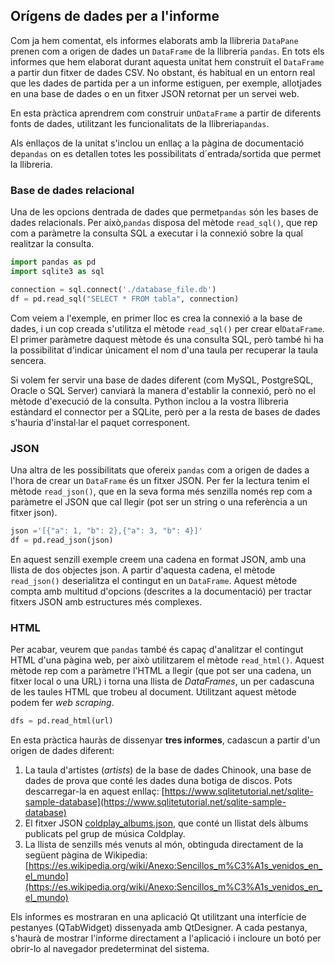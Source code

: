 ## Orígens de dades per a l'informe

Com ja hem comentat, els informes elaborats amb la llibreria `DataPane` prenen com a origen de dades un `DataFrame` de la llibreria `pandas`. En tots els informes que hem elaborat durant aquesta unitat hem construït el `DataFrame` a partir dun fitxer de dades CSV. No obstant, és habitual en un entorn real que les dades de partida per a un informe estiguen, per exemple, allotjades en una base de dades o en un fitxer JSON retornat per un servei web.

En esta pràctica aprendrem com construir un`DataFrame` a partir de diferents fonts de dades, utilitzant les funcionalitats de la llibreria`pandas`.

Als enllaços de la unitat s'inclou un enllaç a la pàgina de documentació de`pandas` on es detallen totes les possibilitats d´entrada/sortida que permet la llibreria.

### Base de dades relacional

Una de les opcions dentrada de dades que permet`pandas` són les bases de dades relacionals. Per això,`pandas` disposa del mètode `read_sql()`, que rep com a paràmetre la consulta SQL a executar i la connexió sobre la qual realitzar la consulta.

```python
import pandas as pd
import sqlite3 as sql

connection = sql.connect('./database_file.db')
df = pd.read_sql("SELECT * FROM tabla", connection)
```

Com veiem a l'exemple, en primer lloc es crea la connexió a la base de dades, i un cop creada s'utilitza el mètode `read_sql()` per crear el`DataFrame`. El primer paràmetre daquest mètode és una consulta SQL, però també hi ha la possibilitat d'indicar únicament el nom d'una taula per recuperar la taula sencera.

Si volem fer servir una base de dades diferent (com MySQL, PostgreSQL, Oracle o SQL Server) canviarà la manera d'establir la connexió, però no el mètode d'execució de la consulta. Python inclou a la vostra llibreria estàndard el connector per a SQLite, però per a la resta de bases de dades s'hauria d'instal·lar el paquet corresponent.

### JSON

Una altra de les possibilitats que ofereix `pandas` com a origen de dades a l'hora de crear un `DataFrame` és un fitxer JSON. Per fer la lectura tenim el mètode `read_json()`, que en la seva forma més senzilla només rep com a paràmetre el JSON que cal llegir (pot ser un string o una referència a un fitxer json).

```python
json ='[{"a": 1, "b": 2},{"a": 3, "b": 4}]'
df = pd.read_json(json)
```

En aquest senzill exemple creem una cadena en format JSON, amb una llista de dos objectes json. A partir d'aquesta cadena, el mètode `read_json()` deserialitza el contingut en un `DataFrame`. Aquest mètode compta amb multitud d'opcions (descrites a la documentació) per tractar fitxers JSON amb estructures més complexes.

### HTML

Per acabar, veurem que `pandas` també és capaç d'analitzar el contingut HTML d'una pàgina web, per això utilitzarem el mètode `read_html()`. Aquest mètode rep com a paràmetre l'HTML a llegir (que pot ser una cadena, un fitxer local o una URL) i torna una llista de *DataFrames*, un per cadascuna de les taules HTML que trobeu al document. Utilitzant aquest mètode podem fer *web scraping*.

```python
dfs = pd.read_html(url)
```

En esta pràctica hauràs de dissenyar **tres informes**, cadascun a partir d'un origen de dades diferent:

1. La taula d'artistes (*artists*) de la base de dades Chinook, una base de dades de prova que conté les dades duna botiga de discos. Pots descarregar-la en aquest enllaç: [https://www.sqlitetutorial.net/sqlite-sample-database](https://www.sqlitetutorial.net/sqlite-sample-database)
2. El fitxer JSON [coldplay_albums.json](data/coldplay_albums.json), que conté un llistat dels àlbums publicats pel grup de música Coldplay.
3. La llista de senzills més venuts al món, obtinguda directament de la següent pàgina de Wikipedia: [https://es.wikipedia.org/wiki/Anexo:Sencillos_m%C3%A1s_venidos_en_el_mundo](https://es.wikipedia.org/wiki/Anexo:Sencillos_m%C3%A1s_venidos_en_el_mundo)

Els informes es mostraran en una aplicació Qt utilitzant una interfície de pestanyes (QTabWidget) dissenyada amb QtDesigner. A cada pestanya, s'haurà de mostrar l'informe directament a l'aplicació i incloure un botó per obrir-lo al navegador predeterminat del sistema.
